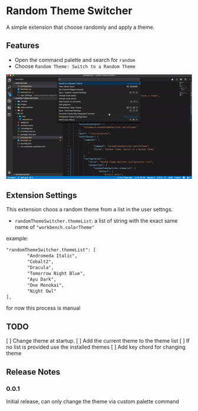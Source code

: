 # Random Theme Switcher

A simple extension that choose randomly and apply a theme.

## Features

- Open the command palette and search for `random`
- Choose `Random Theme: Switch to a Random Theme`

![Change the current Theme](media/rtm.gif)

## Extension Settings

This extension choos a random theme from a list in the user settngs.

* `randomThemeSwitcher.themeList`: a list of string with the exact same name of `"workbench.colorTheme"`

example:

```
"randomThemeSwitcher.themeList": [
        "Andromeda Italic",
        "Cobalt2",
        "Dracula",
        "Tomorrow Night Blue",
        "Ayu Dark",
        "One Monokai",
        "Night Owl"
],
```

for now this process is manual

## TODO

[ ] Change theme at startup.
[ ] Add the current theme to the theme list
[ ] If no list is provided use the installed themes
[ ] Add key chord for changing theme

## Release Notes

### 0.0.1

Initial release, can only change the theme via custom palette command
